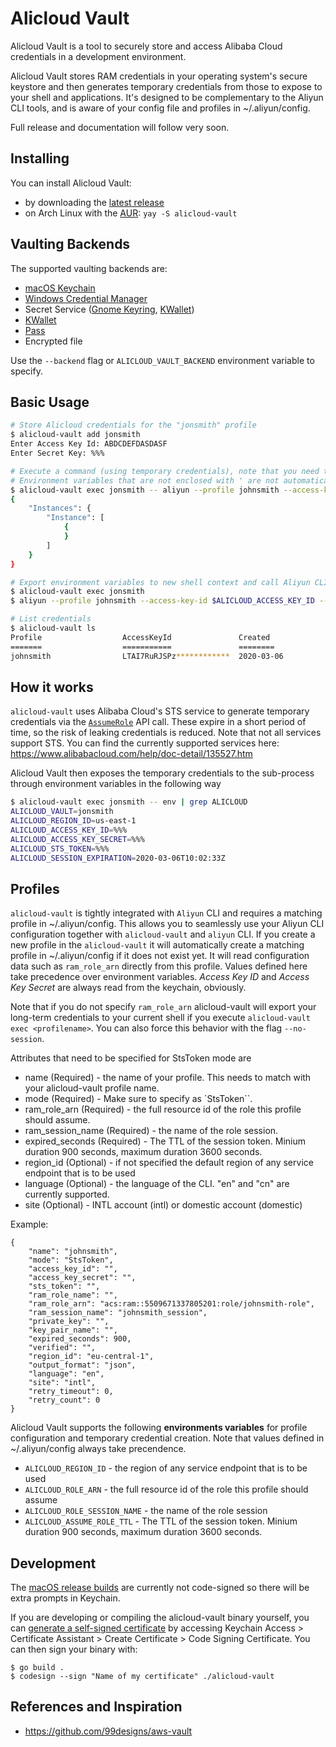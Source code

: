 # Alicloud Vault
Alicloud Vault is a tool to securely store and access Alibaba Cloud credentials in a development environment.

Alicloud Vault stores RAM credentials in your operating system's secure keystore and then generates temporary credentials from those to expose to your shell and applications. It's designed to be complementary to the Aliyun CLI tools, and is aware of your config file and profiles in ~/.aliyun/config.

Full release and documentation will follow very soon.

## Installing

You can install Alicloud Vault:
- by downloading the [latest release](https://github.com/arafato/alicloud-vault/releases/latest)
- on Arch Linux with the [AUR](https://www.archlinux.org/packages/community/x86_64/alicloud-vault/): `yay -S alicloud-vault`

## Vaulting Backends

The supported vaulting backends are:

* [macOS Keychain](https://support.apple.com/en-au/guide/keychain-access/welcome/mac)
* [Windows Credential Manager](https://support.microsoft.com/en-au/help/4026814/windows-accessing-credential-manager)
* Secret Service ([Gnome Keyring](https://wiki.gnome.org/Projects/GnomeKeyring), [KWallet](https://kde.org/applications/system/org.kde.kwalletmanager5))
* [KWallet](https://kde.org/applications/system/org.kde.kwalletmanager5)
* [Pass](https://www.passwordstore.org/)
* Encrypted file

Use the `--backend` flag or `ALICLOUD_VAULT_BACKEND` environment variable to specify.

## Basic Usage

```bash
# Store Alicloud credentials for the "jonsmith" profile
$ alicloud-vault add jonsmith
Enter Access Key Id: ABDCDEFDASDASF
Enter Secret Key: %%%

# Execute a command (using temporary credentials), note that you need to explicitly define the access key, secret and token as flag (enclosed with ') since aliyun is not aware of env variables
# Environment variables that are not enclosed with ' are not automatically expanded based on the new session context but take the values from the current session.  
$ alicloud-vault exec jonsmith -- aliyun --profile johnsmith --access-key-id '$ALICLOUD_ACCESS_KEY_ID' --access-key-secret '$ALICLOUD_ACCESS_KEY_SECRET' --sts-token '$ALICLOUD_STS_TOKEN' ecs DescribeInstances
{
	"Instances": {
		"Instance": [
			{
			}
		]
	}
}

# Export environment variables to new shell context and call Aliyun CLI sequentially
$ alicloud-vault exec jonsmith
$ aliyun --profile johnsmith --access-key-id $ALICLOUD_ACCESS_KEY_ID --access-key-secret $ALICLOUD_ACCESS_KEY_SECRET --sts-token $ALICLOUD_STS_TOKEN ecs DescribeInstances

# List credentials
$ alicloud-vault ls
Profile                  AccessKeyId               Created
=======                  ===========               ========
johnsmith                LTAI7RuRJSPz************  2020-03-06
```

## How it works
`alicloud-vault` uses Alibaba Cloud's STS service to generate temporary credentials via the [`AssumeRole`](https://www.alibabacloud.com/help/doc-detail/28763.htm) API call. These expire in a short period of time, so the risk of leaking credentials is reduced. Note that not all services support STS. You can find the currently supported services here: https://www.alibabacloud.com/help/doc-detail/135527.htm

Alicloud Vault then exposes the temporary credentials to the sub-process through environment variables in the following way
   ```bash
   $ alicloud-vault exec jonsmith -- env | grep ALICLOUD
   ALICLOUD_VAULT=jonsmith
   ALICLOUD_REGION_ID=us-east-1
   ALICLOUD_ACCESS_KEY_ID=%%%
   ALICLOUD_ACCESS_KEY_SECRET=%%%
   ALICLOUD_STS_TOKEN=%%%
   ALICLOUD_SESSION_EXPIRATION=2020-03-06T10:02:33Z
   ```

## Profiles
`alicloud-vault` is tightly integrated with `Aliyun` CLI and requires a matching profile in ~/.aliyun/config. This allows you to seamlessly use your Aliyun CLI configuration together with `alicloud-vault` and `aliyun` CLI. If you create a new profile in the `alicloud-vault` it will automatically create a matching profile in ~/.aliyun/config if it does not exist yet.
It will read configuration data such as `ram_role_arn` directly from this profile. Values defined here take precedence over environment variables. *Access Key ID* and *Access Key Secret* are always read from the keychain, obviously.

Note that if you do not specify `ram_role_arn` alicloud-vault will export your long-term credentials to your current shell if you execute `alicloud-vault exec <profilename>`. You can also force this behavior with the flag `--no-session`.

Attributes that need to be specified for StsToken mode are
- name (Required) - the name of your profile. This needs to match with your alicloud-vault profile name.
- mode (Required) - Make sure to specify as `StsToken``.
- ram_role_arn (Required) - the full resource id of the role this profile should assume.  
- ram_session_name (Required) - the name of the role session.
- expired_seconds (Required) - The TTL of the session token. Minium duration 900 seconds, maximum duration 3600 seconds.
- region_id (Optional) - if not specified the default region of any service endpoint that is to be used
- language (Optional) - the language of the CLI. "en" and  "cn" are currently supported.
- site (Optional) - INTL account (intl) or domestic account (domestic)  

Example:

```
{
	"name": "johnsmith",
	"mode": "StsToken",
	"access_key_id": "",
	"access_key_secret": "",
	"sts_token": "",
	"ram_role_name": "",
	"ram_role_arn": "acs:ram::5509671337805201:role/johnsmith-role",
	"ram_session_name": "johnsmith_session",
	"private_key": "",
	"key_pair_name": "",
	"expired_seconds": 900,
	"verified": "",
	"region_id": "eu-central-1",
	"output_format": "json",
	"language": "en",
	"site": "intl",
	"retry_timeout": 0,
	"retry_count": 0
}
```

Alicloud Vault supports the following **environments variables** for profile configuration and temporary credential creation. Note that values defined in ~/.aliyun/config always take precendence.

- `ALICLOUD_REGION_ID` - the region of any service endpoint that is to be used
- `ALICLOUD_ROLE_ARN` - the full resource id of the role this profile should assume
- `ALICLOUD_ROLE_SESSION_NAME` - the name of the role session
- `ALICLOUD_ASSUME_ROLE_TTL` - The TTL of the session token. Minium duration 900 seconds, maximum duration 3600 seconds.

## Development

The [macOS release builds](https://github.com/arafato/alicloud-vault/releases/latest) are currently not code-signed so there will be extra prompts in Keychain.

If you are developing or compiling the alicloud-vault binary yourself, you can [generate a self-signed certificate](https://support.apple.com/en-au/guide/keychain-access/kyca8916/mac) by accessing Keychain Access > Certificate Assistant > Create Certificate > Code Signing Certificate. You can then sign your binary with:

    $ go build .
    $ codesign --sign "Name of my certificate" ./alicloud-vault

## References and Inspiration
- https://github.com/99designs/aws-vault 